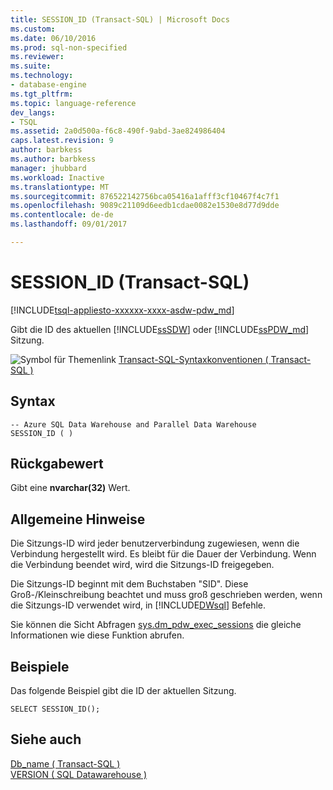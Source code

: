 ```yaml
---
title: SESSION_ID (Transact-SQL) | Microsoft Docs
ms.custom: 
ms.date: 06/10/2016
ms.prod: sql-non-specified
ms.reviewer: 
ms.suite: 
ms.technology:
- database-engine
ms.tgt_pltfrm: 
ms.topic: language-reference
dev_langs:
- TSQL
ms.assetid: 2a0d500a-f6c8-490f-9abd-3ae824986404
caps.latest.revision: 9
author: barbkess
ms.author: barbkess
manager: jhubbard
ms.workload: Inactive
ms.translationtype: MT
ms.sourcegitcommit: 876522142756bca05416a1afff3cf10467f4c7f1
ms.openlocfilehash: 9089c21109d6eedb1cdae0082e1530e8d77d9dde
ms.contentlocale: de-de
ms.lasthandoff: 09/01/2017

---
```

# <a name="sessionid-transact-sql"></a>SESSION_ID (Transact-SQL)
[!INCLUDE[tsql-appliesto-xxxxxx-xxxx-asdw-pdw_md](../../includes/tsql-appliesto-xxxxxx-xxxx-asdw-pdw-md.md)]

  Gibt die ID des aktuellen [!INCLUDE[ssSDW](../../includes/sssdw-md.md)] oder [!INCLUDE[ssPDW_md](../../includes/sspdw-md.md)] Sitzung.  
  
 ![Symbol für Themenlink](../../database-engine/configure-windows/media/topic-link.gif "Thema Linksymbol") [Transact-SQL-Syntaxkonventionen &#40; Transact-SQL &#41;](../../t-sql/language-elements/transact-sql-syntax-conventions-transact-sql.md)  
  
## <a name="syntax"></a>Syntax  
  
```  
-- Azure SQL Data Warehouse and Parallel Data Warehouse  
SESSION_ID ( )  
```  
  
## <a name="return-value"></a>Rückgabewert  
 Gibt eine **nvarchar(32)** Wert.  
  
## <a name="general-remarks"></a>Allgemeine Hinweise  
 Die Sitzungs-ID wird jeder benutzerverbindung zugewiesen, wenn die Verbindung hergestellt wird. Es bleibt für die Dauer der Verbindung. Wenn die Verbindung beendet wird, wird die Sitzungs-ID freigegeben.  
  
 Die Sitzungs-ID beginnt mit dem Buchstaben "SID". Diese Groß-/Kleinschreibung beachtet und muss groß geschrieben werden, wenn die Sitzungs-ID verwendet wird, in [!INCLUDE[DWsql](../../includes/dwsql-md.md)] Befehle.  
  
 Sie können die Sicht Abfragen [sys.dm_pdw_exec_sessions](http://msdn.microsoft.com/en-us/5b656c55-427f-4306-8bd9-9d7987c203d9) die gleiche Informationen wie diese Funktion abrufen.  
  
## <a name="examples"></a>Beispiele  
 Das folgende Beispiel gibt die ID der aktuellen Sitzung.  
  
```  
SELECT SESSION_ID();  
```  
  
## <a name="see-also"></a>Siehe auch  
 [Db_name &#40; Transact-SQL &#41;](../../t-sql/functions/db-name-transact-sql.md)   
 [VERSION &#40; SQL Datawarehouse &#41;](../../t-sql/functions/version-transact-sql-configuration-functions.md)
  
  


